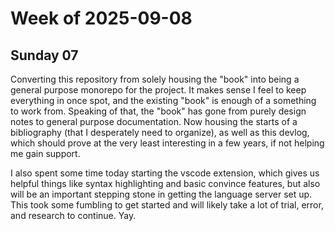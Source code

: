 # Week of 2025-09-08

## Sunday 07

Converting this repository from solely housing the "book" into being a general purpose monorepo for the project. It makes sense I feel to keep everything in once spot, and the existing "book" is enough of a something to work from. Speaking of that, the "book" has gone from purely design notes to general purpose documentation. Now housing the starts of a bibliography (that I desperately need to organize), as well as this devlog, which should prove at the very least interesting in a few years, if not helping me gain support.

I also spent some time today starting the vscode extension, which gives us helpful things like syntax highlighting and basic convince features, but also will be an important stepping stone in getting the language server set up. This took some fumbling to get started and will likely take a lot of trial, error, and research to continue. Yay.

